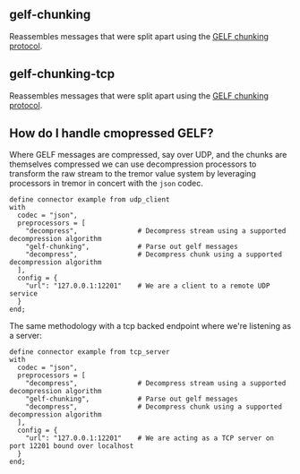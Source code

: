 ## gelf-chunking

Reassembles messages that were split apart using the [GELF chunking protocol](https://docs.graylog.org/en/3.0/pages/gelf.html#chunking).

## gelf-chunking-tcp

Reassembles messages that were split apart using the [GELF chunking protocol](https://docs.graylog.org/en/3.0/pages/gelf.html#chunking).

## How do I handle cmopressed GELF?

Where GELF messages are compressed, say over UDP, and the chunks are themselves compressed we can
use decompression processors to transform the raw stream to the tremor value system by leveraging
processors in tremor in concert with the `json` codec.

```tremor
define connector example from udp_client
with
  codec = "json",
  preprocessors = [	
    "decompress",               # Decompress stream using a supported decompression algorithm
    "gelf-chunking",            # Parse out gelf messages
    "decompress",               # Decompress chunk using a supported decompression algorithm
  ],
  config = {
    "url": "127.0.0.1:12201"	# We are a client to a remote UDP service
  }
end;
```

The same methodology with a tcp backed endpoint where we're listening as a server:

```tremor
define connector example from tcp_server
with
  codec = "json",
  preprocessors = [	
    "decompress",               # Decompress stream using a supported decompression algorithm
    "gelf-chunking",            # Parse out gelf messages
    "decompress",               # Decompress chunk using a supported decompression algorithm
  ],
  config = {
    "url": "127.0.0.1:12201"    # We are acting as a TCP server on port 12201 bound over localhost
  }
end;
```

